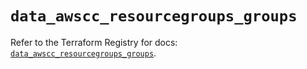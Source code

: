 # `data_awscc_resourcegroups_groups`

Refer to the Terraform Registry for docs: [`data_awscc_resourcegroups_groups`](https://registry.terraform.io/providers/hashicorp/awscc/0.70.0/docs/data-sources/resourcegroups_groups).
